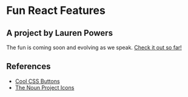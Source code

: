 # Fun React Features

## A project by Lauren Powers

The fun is coming soon and evolving as we speak.
[Check it out so far!](https://react-portfolio-lauren-powers.netlify.app/)

## References

- [Cool CSS Buttons](https://getcssscan.com/css-buttons-examples)
- [The Noun Project Icons](https://thenounproject.com/)
